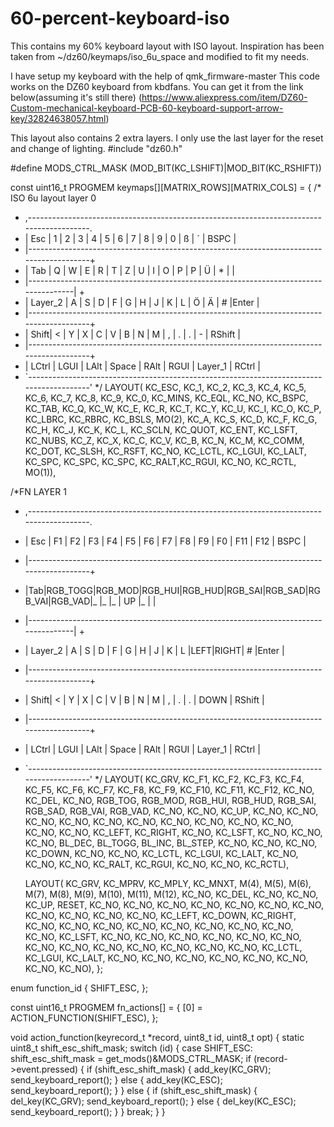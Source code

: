 # 60-percent-keyboard-iso
This contains my 60% keyboard layout with ISO layout. Inspiration has been taken from ~/dz60/keymaps/iso_6u_space and
modified to fit my needs.

I have setup my keyboard with the help of qmk_firmware-master
This code works on the DZ60 keyboard from kbdfans. You can get it from the link below(assuming it's still there)
(https://www.aliexpress.com/item/DZ60-Custom-mechanical-keyboard-PCB-60-keyboard-support-arrow-key/32824638057.html)

This layout also contains 2 extra layers. I only use the last layer for the reset and change of lighting.
 #include "dz60.h"

#define MODS_CTRL_MASK  (MOD_BIT(KC_LSHIFT)|MOD_BIT(KC_RSHIFT))

const uint16_t PROGMEM keymaps[][MATRIX_ROWS][MATRIX_COLS] = {
/* ISO 6u layout layer 0
* ,-----------------------------------------------------------------------------------------.
* | Esc |  1  |  2  |  3  |  4  |  5  |  6  |  7  |  8  |  9  |  0  |  ß  |  ´  |   BSPC    |
* |-----------------------------------------------------------------------------------------+
* | Tab    |  Q  |  W  |  E  |  R  |  T  |  Z  |  U  |  I  |  O  |  P  |  P  |  Ü  | *  |   |
* |-------------------------------------------------------------------------------------|   +
* | Layer_2    |  A  |  S  |  D  |  F  |  G  |  H  |  J  |  K  |  L  |  Ö  |  Ä |  # |Enter |
* |-----------------------------------------------------------------------------------------+
* | Shift|  < |  Y  |  X  |  C  |  V  |  B  |  N  |  M  |  ,  |  .  |  .  |  -  |  RShift   |
* |-----------------------------------------------------------------------------------------+
* | LCtrl |  LGUI  |  LAlt  |          Space           |  RAlt  |  RGUI  | Layer_1 |  RCtrl |
* `-----------------------------------------------------------------------------------------'
*/
	LAYOUT(
		KC_ESC, KC_1, KC_2, KC_3, KC_4, KC_5, KC_6, KC_7, KC_8, KC_9, KC_0, KC_MINS, KC_EQL, KC_NO, KC_BSPC,
		KC_TAB, KC_Q, KC_W, KC_E, KC_R, KC_T, KC_Y, KC_U, KC_I, KC_O, KC_P, KC_LBRC, KC_RBRC, KC_BSLS,
		MO(2), KC_A, KC_S, KC_D, KC_F, KC_G, KC_H, KC_J, KC_K, KC_L, KC_SCLN, KC_QUOT, KC_ENT,
		KC_LSFT, KC_NUBS, KC_Z, KC_X, KC_C, KC_V, KC_B, KC_N, KC_M, KC_COMM, KC_DOT, KC_SLSH, KC_RSFT, KC_NO,
    		KC_LCTL, KC_LGUI, KC_LALT, KC_SPC, KC_SPC, KC_SPC, KC_RALT,KC_RGUI, KC_NO, KC_RCTL, MO(1)),

/*FN LAYER 1
* ,-----------------------------------------------------------------------------------------.
* | Esc  | F1  | F2  | F3  | F4  | F5  | F6  | F7  | F8  | F9  | F0  | F11  | F12  | BSPC   |
* |-----------------------------------------------------------------------------------------+
* |Tab|RGB_TOGG|RGB_MOD|RGB_HUI|RGB_HUD|RGB_SAI|RGB_SAD|RGB_VAI|RGB_VAD|_ |_ |_ | UP |_ |   |
* |-------------------------------------------------------------------------------------|   +
* | Layer_2    |  A  |  S  |  D  |  F  |  G  |  H  |  J  |  K  |  L  |LEFT|RIGHT|  # |Enter |
* |-----------------------------------------------------------------------------------------+
* | Shift|  < |  Y  |  X  |  C  |  V  |  B  |  N  |  M  |  ,  |  .  |  .  | DOWN | RShift   |
* |-----------------------------------------------------------------------------------------+
* | LCtrl |  LGUI  |  LAlt  |          Space           |  RAlt  |  RGUI  | Layer_1 |  RCtrl |
* `-----------------------------------------------------------------------------------------'
*/
	LAYOUT(
		KC_GRV, KC_F1, KC_F2, KC_F3, KC_F4, KC_F5, KC_F6, KC_F7, KC_F8, KC_F9, KC_F10, KC_F11, KC_F12, KC_NO, KC_DEL,
		KC_NO, RGB_TOG, RGB_MOD, RGB_HUI, RGB_HUD, RGB_SAI, RGB_SAD, RGB_VAI, RGB_VAD, KC_NO, KC_NO, KC_UP, KC_NO, KC_NO,
		KC_NO, KC_NO, KC_NO, KC_NO, KC_NO, KC_NO, KC_NO, KC_NO, KC_NO, KC_NO, KC_LEFT, KC_RIGHT, KC_NO,
		KC_LSFT, KC_NO, KC_NO, KC_NO, BL_DEC, BL_TOGG, BL_INC, BL_STEP, KC_NO, KC_NO, KC_NO, KC_DOWN, KC_NO, KC_NO,
		KC_LCTL, KC_LGUI, KC_LALT, KC_NO, KC_NO, KC_NO, KC_RALT, KC_RGUI, KC_NO, KC_NO, KC_RCTL),

	LAYOUT(
		KC_GRV,  KC_MPRV,   KC_MPLY,  KC_MNXT, M(4), M(5), M(6), M(7), M(8), M(9), M(10), M(11), M(12), KC_NO, KC_DEL,
		KC_NO, KC_NO, KC_UP, RESET, KC_NO, KC_NO, KC_NO, KC_NO, KC_NO, KC_NO, KC_NO, KC_NO, KC_NO, KC_NO,
		KC_NO, KC_LEFT, KC_DOWN, KC_RIGHT, KC_NO, KC_NO, KC_NO, KC_NO, KC_NO, KC_NO, KC_NO, KC_NO, KC_NO,
		KC_LSFT, KC_NO, KC_NO, KC_NO, KC_NO, KC_NO, KC_NO, KC_NO, KC_NO, KC_NO, KC_NO, KC_NO, KC_NO, KC_NO,
		KC_LCTL, KC_LGUI, KC_LALT, KC_NO, KC_NO, KC_NO, KC_NO, KC_NO, KC_NO, KC_NO, KC_NO),
};

enum function_id {
    SHIFT_ESC,
};

const uint16_t PROGMEM fn_actions[] = {
  [0]  = ACTION_FUNCTION(SHIFT_ESC),
};

void action_function(keyrecord_t *record, uint8_t id, uint8_t opt) {
  static uint8_t shift_esc_shift_mask;
  switch (id) {
    case SHIFT_ESC:
      shift_esc_shift_mask = get_mods()&MODS_CTRL_MASK;
      if (record->event.pressed) {
        if (shift_esc_shift_mask) {
          add_key(KC_GRV);
        send_keyboard_report();
        } else {
          add_key(KC_ESC);
          send_keyboard_report();
        }
      } else {
        if (shift_esc_shift_mask) {
          del_key(KC_GRV);
          send_keyboard_report();
        } else {
          del_key(KC_ESC);
          send_keyboard_report();
        }
      }
      break;
  }
}
